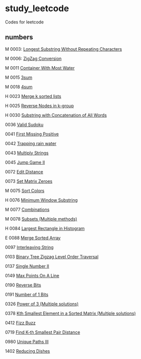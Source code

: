 # study_leetcode
Codes for leetcode

## numbers

M 0003: [Longest Substring Without Repeating Characters](https://github.com/piecesofreg09/study_leetcode/blob/master/0003_longest_substring_without_repeating_chars.py)

M 0006: [ZigZag Conversion](https://github.com/piecesofreg09/study_leetcode/blob/master/0006_zigzag_converstion.py)

M 0011 [Container With Most Water](https://github.com/piecesofreg09/study_leetcode/blob/master/0011_container_with_most_water.py)

M 0015 [3sum](https://github.com/piecesofreg09/study_leetcode/blob/master/0015_3_sum.py)

M 0018 [4sum](https://github.com/piecesofreg09/study_leetcode/blob/master/0018_4sum.py)

H 0023 [Merge k sorted lists](https://github.com/piecesofreg09/study_leetcode/blob/master/0023_merge_k_sorted_lists.py)

H 0025 [Reverse Nodes in k-group](https://github.com/piecesofreg09/study_leetcode/blob/master/0025_reverse_nodes_in_k_group.py)

H 0030 [Substring with Concatenation of All Words](https://github.com/piecesofreg09/study_leetcode/blob/master/0030_Substring_with_Concatenation_of_All_Words.py)

0036 [Valid Sudoku](https://github.com/piecesofreg09/study_leetcode/blob/master/0036_valid_sudoku.py)

0041 [First Missing Positive](https://github.com/piecesofreg09/study_leetcode/blob/master/0041_first_missing_positive.py)

0042 [Trapping rain water](https://github.com/piecesofreg09/study_leetcode/blob/master/0042_trapping_rain_water.py)

0043 [Multiply Strings](https://github.com/piecesofreg09/study_leetcode/blob/master/0043_multiply_string.py)

0045 [Jump Game II](https://github.com/piecesofreg09/study_leetcode/blob/master/0045_jump_game_II.py)

0072 [Edit Distance](https://github.com/piecesofreg09/study_leetcode/blob/master/0072_edit_distance.py)

0073 [Set Matrix Zeroes](https://github.com/piecesofreg09/study_leetcode/blob/master/0073_set_matrix_zeros.py)

M 0075 [Sort Colors](https://github.com/piecesofreg09/study_leetcode/blob/master/0075_sort_colors.py)

H 0076 [Minimum Window Substring](https://github.com/piecesofreg09/study_leetcode/blob/master/0076_minimum_window_substring.py)

M 0077 [Combinations](https://github.com/piecesofreg09/study_leetcode/blob/master/0077_Combinations.py)

M 0078 [Subsets (Multiple methods)](https://github.com/piecesofreg09/study_leetcode/blob/master/0078_subsets.py)

H 0084 [Largest Rectangle in Histogram](https://github.com/piecesofreg09/study_leetcode/blob/master/0084_largetst_rectangle_in_hist.py)

E 0088 [Merge Sorted Array](https://github.com/piecesofreg09/study_leetcode/blob/master/0088_merge_sorted_array.py)

0097 [Interleaving String](https://github.com/piecesofreg09/study_leetcode/blob/master/0097_interleaving_string.py)

0103 [Binary Tree Zigzag Level Order Traversal](https://github.com/piecesofreg09/study_leetcode/blob/master/0103_Binary_Tree_Zigzag_Level_Order_Traversal.py)

0137 [Single Number II](https://github.com/piecesofreg09/study_leetcode/blob/master/0137_Single_Number_II.py)

0149 [Max Points On A Line](https://github.com/piecesofreg09/study_leetcode/blob/master/0149_max_points_on_a_line.py)

0190 [Reverse Bits](https://github.com/piecesofreg09/study_leetcode/blob/master/0190_reverse_bits.py)

0191 [Number of 1 Bits](https://github.com/piecesofreg09/study_leetcode/blob/master/0191_Number_of_1_Bits.py)

0326 [Power of 3 (Multiple solutions)](https://github.com/piecesofreg09/study_leetcode/blob/master/0326_power_of_3.py)

0378 [Kth Smallest Element in a Sorted Matrix (Multiple solutions)](https://github.com/piecesofreg09/study_leetcode/blob/master/0378_kth_smallest_element_in_sorted_array.py)

0412 [Fizz Buzz](https://github.com/piecesofreg09/study_leetcode/blob/master/0412_fizzbuzz.py)

0719 [Find K-th Smallest Pair Distance](https://github.com/piecesofreg09/study_leetcode/blob/master/0719_find_kth_smallest_pair_distance.py)

0980 [Unique Paths III](https://github.com/piecesofreg09/study_leetcode/blob/master/0980_Unique_Paths_III.py)

1402 [Reducing Dishes](https://github.com/piecesofreg09/study_leetcode/blob/master/1402_Reducing_Dishes.py)

